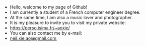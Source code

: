 - Hello, welcome to my page of Github!
- I am currently a student of a French computer engineer degree.
- At the same time, I am also a music lover and photographer.
- It is my pleasure to invite you to visit my private website: 
- https://perso.isima.fr/~aoxie/
- You can also contact me by e-mail: 
- neil.xie.ao@gmail.com;

<!---
CestMerNeil/CestMerNeil is a ✨ special ✨ repository because its `README.md` (this file) appears on your GitHub profile.
You can click the Preview link to take a look at your changes.
--->
